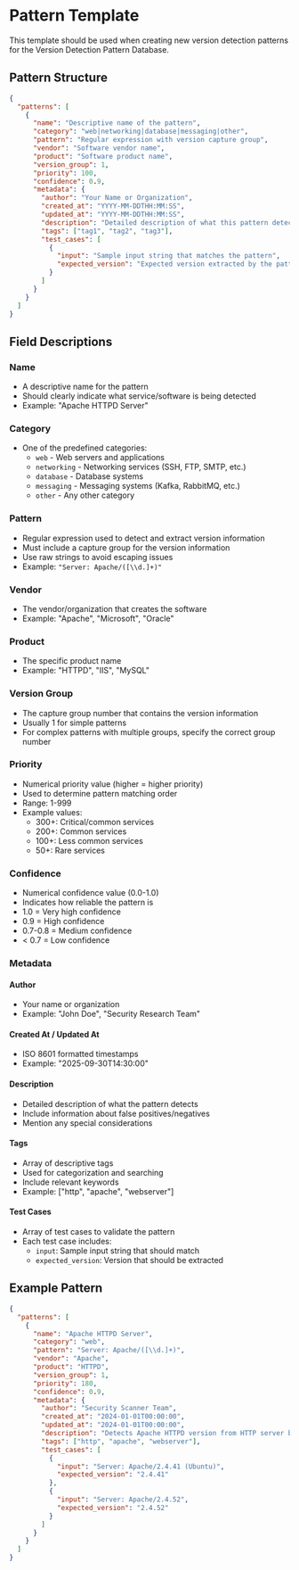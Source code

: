 # Pattern Template

This template should be used when creating new version detection patterns for the Version Detection Pattern Database.

## Pattern Structure

```json
{
  "patterns": [
    {
      "name": "Descriptive name of the pattern",
      "category": "web|networking|database|messaging|other",
      "pattern": "Regular expression with version capture group",
      "vendor": "Software vendor name",
      "product": "Software product name",
      "version_group": 1,
      "priority": 100,
      "confidence": 0.9,
      "metadata": {
        "author": "Your Name or Organization",
        "created_at": "YYYY-MM-DDTHH:MM:SS",
        "updated_at": "YYYY-MM-DDTHH:MM:SS",
        "description": "Detailed description of what this pattern detects",
        "tags": ["tag1", "tag2", "tag3"],
        "test_cases": [
          {
            "input": "Sample input string that matches the pattern",
            "expected_version": "Expected version extracted by the pattern"
          }
        ]
      }
    }
  ]
}
```

## Field Descriptions

### Name
- A descriptive name for the pattern
- Should clearly indicate what service/software is being detected
- Example: "Apache HTTPD Server"

### Category
- One of the predefined categories:
  - `web` - Web servers and applications
  - `networking` - Networking services (SSH, FTP, SMTP, etc.)
  - `database` - Database systems
  - `messaging` - Messaging systems (Kafka, RabbitMQ, etc.)
  - `other` - Any other category

### Pattern
- Regular expression used to detect and extract version information
- Must include a capture group for the version information
- Use raw strings to avoid escaping issues
- Example: `"Server: Apache/([\\d.]+)"`

### Vendor
- The vendor/organization that creates the software
- Example: "Apache", "Microsoft", "Oracle"

### Product
- The specific product name
- Example: "HTTPD", "IIS", "MySQL"

### Version Group
- The capture group number that contains the version information
- Usually 1 for simple patterns
- For complex patterns with multiple groups, specify the correct group number

### Priority
- Numerical priority value (higher = higher priority)
- Used to determine pattern matching order
- Range: 1-999
- Example values:
  - 300+: Critical/common services
  - 200+: Common services
  - 100+: Less common services
  - 50+: Rare services

### Confidence
- Numerical confidence value (0.0-1.0)
- Indicates how reliable the pattern is
- 1.0 = Very high confidence
- 0.9 = High confidence
- 0.7-0.8 = Medium confidence
- < 0.7 = Low confidence

### Metadata

#### Author
- Your name or organization
- Example: "John Doe", "Security Research Team"

#### Created At / Updated At
- ISO 8601 formatted timestamps
- Example: "2025-09-30T14:30:00"

#### Description
- Detailed description of what the pattern detects
- Include information about false positives/negatives
- Mention any special considerations

#### Tags
- Array of descriptive tags
- Used for categorization and searching
- Include relevant keywords
- Example: ["http", "apache", "webserver"]

#### Test Cases
- Array of test cases to validate the pattern
- Each test case includes:
  - `input`: Sample input string that should match
  - `expected_version`: Version that should be extracted

## Example Pattern

```json
{
  "patterns": [
    {
      "name": "Apache HTTPD Server",
      "category": "web",
      "pattern": "Server: Apache/([\\d.]+)",
      "vendor": "Apache",
      "product": "HTTPD",
      "version_group": 1,
      "priority": 180,
      "confidence": 0.9,
      "metadata": {
        "author": "Security Scanner Team",
        "created_at": "2024-01-01T00:00:00",
        "updated_at": "2024-01-01T00:00:00",
        "description": "Detects Apache HTTPD version from HTTP server banner. This pattern matches the Server header commonly returned by Apache HTTPD servers.",
        "tags": ["http", "apache", "webserver"],
        "test_cases": [
          {
            "input": "Server: Apache/2.4.41 (Ubuntu)",
            "expected_version": "2.4.41"
          },
          {
            "input": "Server: Apache/2.4.52",
            "expected_version": "2.4.52"
          }
        ]
      }
    }
  ]
}
```